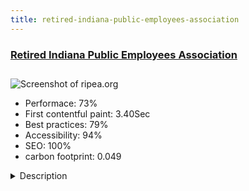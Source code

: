 ```yaml
---
title: retired-indiana-public-employees-association
---
```


<div style="height: 3rem">
  <a href="https://www.ripea.org/"><h3>Retired Indiana Public Employees Association</h3></a>
</div>
<img loading="lazy" src="/images/thumbs/ripea.org.jpg" alt="Screenshot of ripea.org" />
<ul>
  <li>Performace: 73%</li>
  <li>
    First contentful paint:
    3.40Sec
  </li>
  <li>Best practices: 79%</li>
  <li>Accessibility: 94%</li>
  <li>SEO: 100%</li>
  <li>carbon footprint: 0.049</li>
</ul>
<details>
  <summary>Description</summary>
  <p>Site redesign for non-profit membership organization based in Indianapolis, Indiana to increase membership and facilitate better communication with 40,000 active members.Site was built with Joomla 3.x 

Services: Site redesign, banner design, ongoing content management.</p>
</details>

